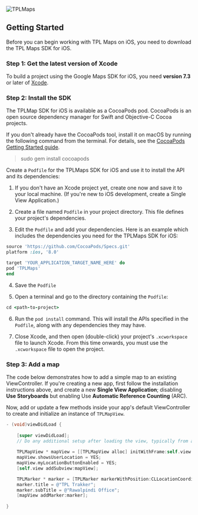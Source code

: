 ![TPLMaps](https://dl.dropboxusercontent.com/s/ks2tbo6ghpwwda0/TPLMapsLogo.png)

## Getting Started
Before you can begin working with TPL Maps on iOS, you need to download the TPL Maps SDK for iOS.

### Step 1: Get the latest version of Xcode
To build a project using the Google Maps SDK for iOS, you need **version 7.3** or later of [Xcode](https://developer.apple.com/xcode/).

### Step 2: Install the SDK


The TPLMap SDK for iOS is available as a CocoaPods pod. CocoaPods is an open source dependency manager for Swift and Objective-C Cocoa projects.

If you don't already have the CocoaPods tool, install it on macOS by running the following command from the terminal. For details, see the [CocoaPods Getting Started guide](https://guides.cocoapods.org/using/getting-started.html).

> sudo gem install cocoapods

Create a `Podfile` for the TPLMaps SDK for iOS and use it to install the API and its dependencies:

1. If you don't have an Xcode project yet, create one now and save it to your local machine. (If you're new to iOS development, create a Single View Application.)

2. Create a file named `Podfile` in your project directory. This file defines your project's dependencies. 

3. Edit the `Podfile` and add your dependencies. Here is an example which includes the dependencies you need for the TPLMaps SDK for iOS:

```ruby
source 'https://github.com/CocoaPods/Specs.git'
platform :ios, '8.0'

target 'YOUR_APPLICATION_TARGET_NAME_HERE' do
pod 'TPLMaps'
end
```

4. Save the `Podfile`

5. Open a terminal and go to the directory containing the `Podfile`:
```ruby
cd <path-to-project>
```

6. Run the `pod install` command. This will install the APIs specified in the `Podfile`, along with any dependencies they may have.

7. Close Xcode, and then open (double-click) your project's `.xcworkspace` file to launch Xcode. From this time onwards, you must use the `.xcworkspace` file to open the project.

### Step 3: Add a map
The code below demonstrates how to add a simple map to an existing ViewController. If you're creating a new app, first follow the installation instructions above, and create a new **Single View Application**; disabling **Use Storyboards** but enabling Use **Automatic Reference Counting** (ARC).

Now, add or update a few methods inside your app's default ViewController to create and initialize an instance of `TPLMapView`.

```objective-c
- (void)viewDidLoad {
    
    [super viewDidLoad];
    // Do any additional setup after loading the view, typically from a nib.
    
    TPLMapView * mapView = [[TPLMapView alloc] initWithFrame:self.view.frame];
    mapView.showsUserLocation = YES;
    mapView.myLocationButtonEnabled = YES;
    [self.view addSubview:mapView];

    TPLMarker * marker = [TPLMarker markerWithPosition:CLLocationCoordinate2DMake(33.522484, 73.094552)];
    marker.title = @"TPL Trakker";
    marker.subTitle = @"Rawalpindi Office";
    [mapView addMarker:marker];
    
}

```





